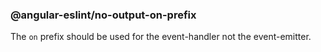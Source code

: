 ### @angular-eslint/no-output-on-prefix

The `on` prefix should be used for the event-handler not the event-emitter.
